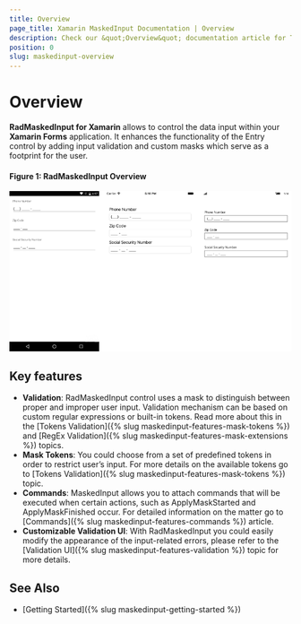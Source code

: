 ```yaml
---
title: Overview
page_title: Xamarin MaskedInput Documentation | Overview
description: Check our &quot;Overview&quot; documentation article for Telerik MaskedInput for Xamarin control.
position: 0
slug: maskedinput-overview
---
```


# Overview

**RadMaskedInput for Xamarin** allows to control the data input within your **Xamarin Forms** application. It enhances the functionality of the Entry control by adding input validation and custom masks which serve as a footprint for the user.

#### Figure 1: RadMaskedInput Overview

![radmaskedinput-overview](images/maskedinput-overview.png)


## Key features ##

* **Validation**: RadMaskedInput control uses a mask to distinguish between proper and improper user input. Validation mechanism can be based on custom regular expressions or built-in tokens. Read more about this in the [Tokens Validation]({% slug maskedinput-features-mask-tokens %}) and [RegEx Validation]({% slug maskedinput-features-mask-extensions %}) topics. 
* **Mask Tokens**: You could choose from a set of predefined tokens in order to restrict user’s input.  For more details on the available tokens go to [Tokens Validation]({% slug maskedinput-features-mask-tokens %}) topic.
* **Commands**: MaskedInput allows you to attach commands that will be executed when certain actions, such as ApplyMaskStarted and ApplyMaskFinished occur. For detailed information on the matter go to [Commands]({% slug maskedinput-features-commands %}) article. 
* **Customizable Validation UI**: With RadMaskedInput you could easily modify the appearance of the input-related errors, please refer to the [Validation UI]({% slug maskedinput-features-validation %}) topic for more details.

## See Also

- [Getting Started]({% slug maskedinput-getting-started %})

